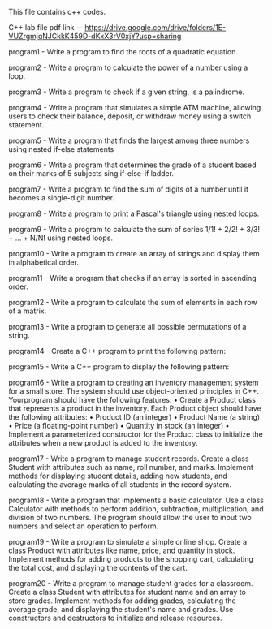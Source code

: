 This file contains c++ codes.

C++ lab file pdf link -- https://drive.google.com/drive/folders/1E-VUZrgmjqNJCkkK459D-dKxX3rV0xjY?usp=sharing

program1 - Write a program to find the roots of a quadratic equation.

program2 - Write a program to calculate the power of a number using a loop.

program3 - Write a program to check if a given string, is a palindrome.

program4 - Write a program that simulates a simple ATM machine, allowing users to check their balance, deposit, or withdraw money using a switch statement.

program5 - Write a program that finds the largest among three numbers using nested if-else
statements

program6 - Write a program that determines the grade of a student based on their marks of 5 subjects sing if-else-if ladder.

program7 - Write a program to find the sum of digits of a number until it becomes a single-digit number.

program8 - Write a program to print a Pascal's triangle using nested loops.

program9 - Write a program to calculate the sum of series 1/1! + 2/2! + 3/3! + ... + N/N! using nested loops.

program10 - Write a program to create an array of strings and display them in alphabetical order.

program11 - Write a program that checks if an array is sorted in ascending order.

program12 - Write a program to calculate the sum of elements in each row of a matrix.

program13 - Write a program to generate all possible permutations of a string.

program14 - Create a C++ program to print the following pattern:

program15 - Write a C++ program to display the following pattern:

program16 - Write a program to creating an inventory management system for a small store. The system should use object-oriented principles in C++. Yourprogram should have the following features:
• Create a Product class that represents a product in the inventory. 
Each Product object should have the following attributes: 
• Product ID (an integer)
• Product Name (a string)
• Price (a floating-point number)
• Quantity in stock (an integer)
• Implement a parameterized constructor for the Product class to
initialize the attributes when a new product is added to the inventory.

program17 - Write a program to manage student records. Create a class Student with attributes such as name, roll number, and marks. Implement methods for
displaying student details, adding new students, and calculating the average marks of all students in the record system.

program18 - Write a program that implements a basic calculator. Use a class Calculator with methods to perform addition, subtraction, multiplication, and division of
two numbers. The program should allow the user to input two numbers and select an operation to perform.

program19 - Write a program to simulate a simple online shop. Create a class Product with attributes like name, price, and quantity in stock. Implement methods for adding products to the shopping cart, calculating the total cost, and displaying the contents of the cart.

program20 - Write a program to manage student grades for a classroom. Create a class Student with attributes for student name and an array to store grades.
Implement methods for adding grades, calculating the average grade, and displaying the student's name and grades. Use constructors and destructors to initialize and release resources.
